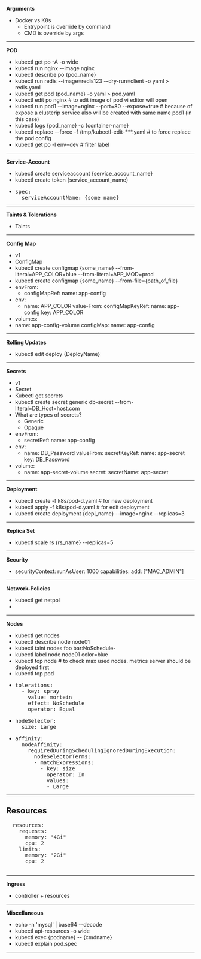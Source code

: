 **Arguments**
- Docker vs K8s
  - Entrypoint is override by command
  - CMD is override by args

<hr>

**POD**
- kubectl get po -A -o wide
- kubectl run nginx --image nginx
- kubectl describe po {pod_name}
- kubectl run redis --image=redis123 --dry-run=client -o yaml > redis.yaml
- kubectl get pod {pod_name} -o yaml > pod.yaml
- kubectl edit po nginx  # to edit image of pod vi editor will open
- kubectl run pod1 --image=nginx --port=80 --expose=true # because of expose a clusterip service also will be created with same name pod1 (in this case)
- kubectl logs {pod_name} -c {container-name}
- kubectl replace --force -f /tmp/kubectl-edit-***.yaml # to force replace the pod config
- kubectl get po -l env=dev # filter label

<hr>

**Service-Account**
- kubectl create serviceaccount {service_account_name}
- kubectl create token {service_account_name}
- <pre>
  spec:
    serviceAccountName: {some_name}
  </pre>
<hr>

**Taints & Tolerations**
- Taints

<hr>

**Config Map**
- v1
- ConfigMap
- kubectl create configmap {some_name} --from-literal=APP_COLOR=blue --from-literal=APP_MOD=prod
- kubectl create configmap {some_name} --from-file={path_of_file}
- envFrom:
  - configMapRef:
     name: app-config
- env:
  - name: APP_COLOR
    value-From:
        configMapKeyRef:
            name: app-config
            key: APP_COLOR
- volumes:
- name: app-config-volume
  configMap:
    name: app-config

<hr/>

**Rolling Updates**

- kubectl edit deploy {DeployName}

<hr/>

**Secrets**
- v1
- Secret
- Kubectl get secrets
- kubectl create secret generic db-secret --from-literal=DB_Host=host.com
- What are types of secrets?
  - Generic
  - Opaque
- envFrom:
    - secretRef:
        name: app-config
- env:
    - name: DB_Password
      valueFrom:
        secretKeyRef:
            name: app-secret
            key: DB_Password
- volume:
  - name: app-secret-volume
    secret:
        secretName: app-secret

<hr>

**Deployment**
- kubectl create -f  k8s/pod-d.yaml # for new deployment
- kubectl apply -f k8s/pod-d.yaml # for edit deployment
- kubectl create deployment {depl_name} --image=nginx --replicas=3


<hr>

**Replica Set**
- kubectl scale rs {rs_name} --replicas=5

<hr>

**Security**

-
  securityContext:
    runAsUser: 1000
    capabilities:
      add: ["MAC_ADMIN"]

<hr>

**Network-Policies**
- kubectl get netpol
-


<hr/>

**Nodes**
- kubectl get nodes
- kubectl describe node node01
- kubectl taint nodes foo bar:NoSchedule-
- kubectl label node node01 color=blue
- kubectl top node # to check max used nodes. metrics server should be deployed first
- kubectl top pod
- <pre>
  tolerations:
    - key: spray
      value: mortein
      effect: NoSchedule
      operator: Equal
  </pre>
- <pre>
  nodeSelector:
    size: Large
  </pre>
- <pre>
  affinity:
    nodeAffinity:
      requiredDuringSchedulingIgnoredDuringExecution:
        nodeSelectorTerms:
        - matchExpressions:
          - key: size
            operator: In
            values:
            - Large
  </pre>
<hr>

**Resources**
-
  <pre>
  resources:
    requests:
      memory: "4Gi"
      cpu: 2
    limits:
      memory: "2Gi"
      cpu: 2
  </pre>

<hr>

**Ingress**
- controller + resources

<hr>

**Miscellaneous**
- echo -n 'mysql' | base64 --decode
- kubectl api-resources -o wide
- kubectl exec {podname} -- {cmdname}
- kubectl explain pod.spec

<hr>
